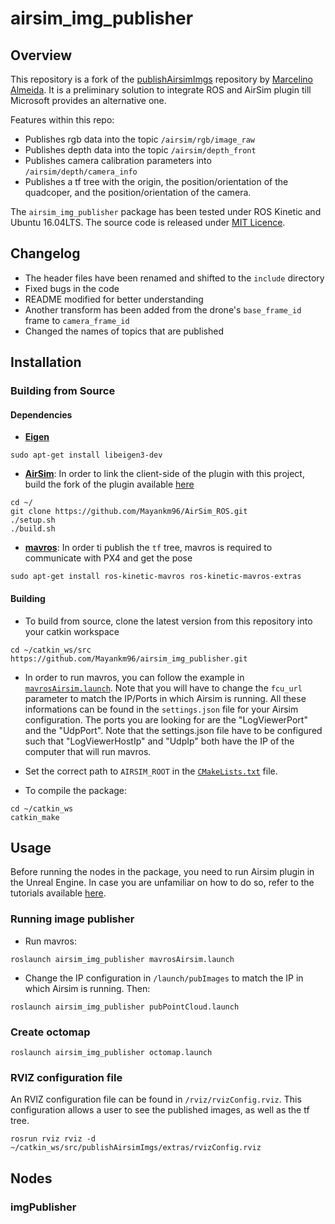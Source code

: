 # airsim_img_publisher

## Overview

This repository is a fork of the [publishAirsimImgs](https://github.com/marcelinomalmeidan/publishAirsimImgs) repository by [Marcelino Almeida](https://github.com/marcelinomalmeidan). It is a preliminary solution to integrate ROS and AirSim plugin till Microsoft provides an alternative one.

Features within this repo:
* Publishes rgb data into the topic `/airsim/rgb/image_raw`
* Publishes depth data into the topic `/airsim/depth_front`
* Publishes camera calibration parameters into `/airsim/depth/camera_info`
* Publishes a tf tree with the origin, the position/orientation of the quadcoper, and the position/orientation of the camera.

The `airsim_img_publisher` package has been tested under ROS Kinetic and Ubuntu 16.04LTS. The source code is released under [MIT Licence](LICENSE).

## Changelog

* The header files have been renamed and shifted to the `include` directory
* Fixed bugs in the code
* README modified for better understanding
* Another transform has been added from the drone's `base_frame_id` frame to `camera_frame_id`
* Changed the names of topics that are published

## Installation

### Building from Source

#### Dependencies

* [__Eigen__](http://eigen.tuxfamily.org/index.php?title=Main_Page)
```
sudo apt-get install libeigen3-dev
```
* [__AirSim__](https://github.com/Microsoft/AirSim): In order to link the client-side of the plugin with this project, build the fork of the plugin available [here](https://github.com/Mayankm96/AirSim_ROS)
```
cd ~/
git clone https://github.com/Mayankm96/AirSim_ROS.git
./setup.sh
./build.sh
```  
* [__mavros__](http://wiki.ros.org/mavros): In order ti publish the `tf` tree, mavros is required to communicate with PX4 and get the pose
```
sudo apt-get install ros-kinetic-mavros ros-kinetic-mavros-extras
```

#### Building
* To build from source, clone the latest version from this repository into your catkin workspace
```
cd ~/catkin_ws/src
https://github.com/Mayankm96/airsim_img_publisher.git
```
* In order to run mavros, you can follow the example in [`mavrosAirsim.launch`](launch/mavrosAirsim.launch). Note that you will have to change the `fcu_url` parameter to match the IP/Ports in which Airsim is running. All these informations can be found in the `settings.json` file for your Airsim configuration. The ports you are looking for are the "LogViewerPort" and the "UdpPort". Note that the settings.json file have to be configured such that "LogViewerHostIp" and "UdpIp" both have the IP of the computer that will run mavros.

* Set the correct path to `AIRSIM_ROOT` in the [`CMakeLists.txt`](CMakeLists.txt) file.

* To compile the package:
```
cd ~/catkin_ws
catkin_make
```

## Usage

Before running the nodes in the package, you need to run Airsim plugin in the Unreal Engine. In case you are unfamiliar on how to do so, refer to the tutorials available [here](https://github.com/Microsoft/AirSim#tutorials).

### Running image publisher
- Run mavros:
```
roslaunch airsim_img_publisher mavrosAirsim.launch
```
- Change the IP configuration in ```/launch/pubImages```  to match the IP in which Airsim is running. Then:
```
roslaunch airsim_img_publisher pubPointCloud.launch
```

### Create octomap
```
roslaunch airsim_img_publisher octomap.launch
```
### RVIZ configuration file

An RVIZ configuration file can be found in ```/rviz/rvizConfig.rviz```. This configuration allows a user to see the published images, as well as the tf tree.
```
rosrun rviz rviz -d ~/catkin_ws/src/publishAirsimImgs/extras/rvizConfig.rviz
```

## Nodes

### imgPublisher

